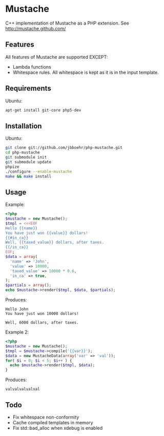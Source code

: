 Mustache
========

C++ implementation of Mustache as a PHP extension. See <http://mustache.github.com/>

Features
--------

All features of Mustache are supported EXCEPT:

* Lambda functions
* Whitespace rules. All whitespace is kept as it is in the input template.

Requirements
------------

Ubuntu:

```bash
apt-get install git-core php5-dev
```

Installation
------------

Ubuntu:

```bash
git clone git://github.com/jbboehr/php-mustache.git
cd php-mustache
git submodule init
git submodule update
phpize
./configure --enable-mustache
make && make install
```

Usage
-----

Example:

```php
<?php
$mustache = new Mustache();
$tmpl = <<<EOF
Hello {{name}}
You have just won {{value}} dollars!
{{#in_ca}}
Well, {{taxed_value}} dollars, after taxes.
{{/in_ca}}
EOF;
$data = array(
  'name' => 'John',
  'value' => 10000,
  'taxed_value' => 10000 * 0.6,
  'in_ca' => true,
);
$partials = array();
echo $mustache->render($tmpl, $data, $partials);
```

Produces:

```text
Hello John
You have just won 10000 dollars!

Well, 6000 dollars, after taxes.

```

Example 2:

```php
<?php
$mustache = new Mustache();
$tmpl = $mustache->compile('{{var}}');
$data = new MustacheData(array('var' => 'val'));
for( $i = 0; $i < 5; $i++ ) {
  echo $mustache->render($tmpl, $data);
}
```

Produces:

```text
valvalvalvalval
```

Todo
-----

* Fix whitespace non-conformity
* Cache compiled templates in memory
* Fix std::bad_alloc when xdebug is enabled
